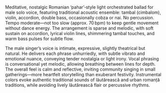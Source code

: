 Meditative, nostalgic Romanian ‘pahar’‑style light orchestrated ballad for male solo voice, featuring traditional acoustic ensemble: tambal (cimbalom), violin, accordion, double bass, occasionally cobza or nai. No percussion. Tempo moderate—not too slow (approx. 70 bpm) to keep gentle movement without dance energy. The arrangement is sparse and melodic, with soft sustain on accordion, lyrical violin lines, shimmering tambal touches, and warm bass pulses for subtle flow.

The male singer’s voice is intimate, expressive, slightly theatrical but natural. He delivers each phrase unhurriedly, with subtle vibrato and emotional nuance, conveying tender nostalgia or light irony. Vocal phrasing is conversational yet melodic, allowing breathing between lines for depth. The overall feel is calm and reflective, inviting community singing in small gatherings—more heartfelt storytelling than exuberant festivity. Instrumental colors evoke authentic traditional sounds of lăutărească and urban romanță traditions, while avoiding lively lăutărească flair or percussive rhythms.
